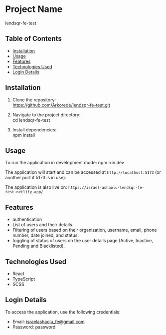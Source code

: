 # Project Name

lendsqr-fe-test

## Table of Contents

- [Installation](#installation)
- [Usage](#usage)
- [Features](#features)
- [Technologies Used](#technologies-used)
- [Login Details](#login-details)

## Installation

1. Clone the repository:  
   https://github.com/Arkorede/lendsqr-fe-test.git

2. Navigate to the project directory:  
   cd lendsqr-fe-test

3. Install dependencies:  
   npm install

## Usage

To run the application in development mode:
npm run dev

The application will start and can be accessed at `http://localhost:5173` (or another port if 5173 is in use).

The application is also live on: `https://israel-ashaolu-lendsqr-fe-test.netlify.app/`

## Features

- authentication
- List of users and their details.
- Filtering of users based on their organization, username, email, phone number, date joined, and status.
- toggling of status of users on the user details page (Active, Inactive, Pending and Blacklisted).

## Technologies Used

- React
- TypeScript
- SCSS

## Login Details

To access the application, use the following credentials:

- Email: israelashaolu_fe@gmail.com
- Password: password

